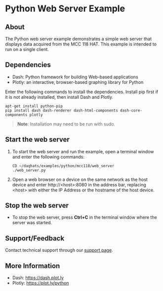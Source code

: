 # Python Web Server Example 

## About
The Python web server example demonstrates a simple web server that displays 
data acquired from the MCC 118 HAT. This example is intended to run on a 
single client.  

## Dependencies
- Dash: Python framework for building Web-based applications
- Plotly: an interactive, browser-based graphing library for Python

Enter the following commands to install the dependencies. 
Install pip first if it is not already installed, then install Dash and Plotly.

   ```
   apt-get install python-pip
   pip install dash dash-renderer dash-html-components dash-core-components plotly  
   ```

>   **Note**: Installation may need to be run with sudo.
    
## Start the web server
1. To start the web server and run the example, open a terminal window and enter the 
following commands: 

   ```
   CD ~/daqhats/examples/python/mcc118/web_server
   ./web_server.py
   ```   
2. Open a web browser on a device on the same network as the host device and
   enter http://\<host\>:8080 in the address bar, replacing \<host\> with either 
   the IP Address or the hostname of the host device.

## Stop the web server
- To stop the web server, press **Ctrl+C** in the terminal window where the server 
was started.

## Support/Feedback
Contact technical support through our [support page](https://www.mccdaq.com/support/support_form.aspx). 

## More Information
- Dash: https://dash.plot.ly
- Plotly: https://plot.ly/python
